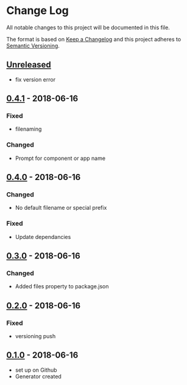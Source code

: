 # Change Log
All notable changes to this project will be documented in this file.

The format is based on [Keep a Changelog](http://keepachangelog.com/)
and this project adheres to [Semantic Versioning](http://semver.org/).

## [Unreleased][]
- fix version error

## [0.4.1][] - 2018-06-16
### Fixed
- filenaming

### Changed
- Prompt for component or app name

## [0.4.0][] - 2018-06-16
### Changed
- No default filename or special prefix

### Fixed
- Update dependancies

## [0.3.0][] - 2018-06-16
### Changed
- Added files property to package.json

## [0.2.0][] - 2018-06-16
### Fixed
- versioning push

## [0.1.0][] - 2018-06-16
- set up on Github
- Generator created


[Unreleased]: https://github.com/tomdaniels/generator-react-boilerplate/compare/v0.5.0...HEAD
[0.5.0]: https://github.com/tomdaniels/generator-react-boilerplate/compare/v0.4.1...v0.5.0
[0.4.1]: https://github.com/tomdaniels/generator-react-boilerplate/compare/v0.4.0...v0.4.1
[0.4.0]: https://github.com/tomdaniels/generator-react-boilerplate/compare/v0.3.0...v0.4.0
[0.3.0]: https://github.com/tomdaniels/generator-react-boilerplate/compare/v0.2.0...v0.3.0
[0.2.0]: https://github.com/tomdaniels/generator-react-boilerplate/compare/v0.1.0...v0.2.0
[0.1.0]: https://github.com/tomdaniels/generator-react-boilerplate/tree/v0.1.0
